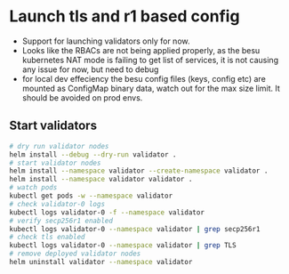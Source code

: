 # Launch tls and r1 based config

 * Support for launching validators only for now.
 * Looks like the RBACs are not being applied properly, as the besu kubernetes NAT mode is failing to get list of services, it is not causing any issue for now, but need to debug
 * for local dev effeciency the besu config files (keys, config etc) are mounted as ConfigMap binary data, watch out for the max size limit. It should be avoided on prod envs.

## Start validators
```bash
# dry run validator nodes
helm install --debug --dry-run validator .
# start validator nodes
helm install --namespace validator --create-namespace validator .
helm install --namespace validator validator .
# watch pods
kubectl get pods -w --namespace validator
# check validator-0 logs
kubectl logs validator-0 -f --namespace validator
# verify secp256r1 enabled
kubectl logs validator-0 --namespace validator | grep secp256r1
# check tls enabled
kubectl logs validator-0 --namespace validator | grep TLS
# remove deployed validator nodes
helm uninstall validator --namespace validator
```
